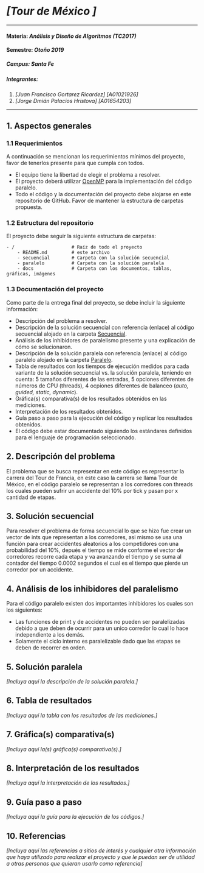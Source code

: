 # *[Tour de México ]*
---
#### Materia: *Análisis y Diseño de Algoritmos (TC2017)*

#### Semestre: *Otoño 2019*

##### Campus: *Santa Fe*

##### Integrantes:
1. *[Juan Francisco Gortarez Ricardez]* *[A01021926]*
2. *[Jorge Dmián Palacios Hristova]* *[A01654203]*

---
## 1. Aspectos generales

### 1.1 Requerimientos

A continuación se mencionan los requerimientos mínimos del proyecto, favor de tenerlos presente para que cumpla con todos.

* El equipo tiene la libertad de elegir el problema a resolver.
* El proyecto deberá utilizar [OpenMP](https://www.openmp.org/) para la implementación del código paralelo.
* Todo el código y la documentación del proyecto debe alojarse en este repositorio de GitHub. Favor de mantener la estructura de carpetas propuesta.

### 1.2 Estructura del repositorio
El proyecto debe seguir la siguiente estructura de carpetas:
```
- / 			        # Raíz de todo el proyecto
    - README.md			# este archivo
    - secuencial		# Carpeta con la solución secuencial
    - paralelo			# Carpeta con la solución paralela
    - docs              # Carpeta con los documentos, tablas, gráficas, imágenes
```

### 1.3 Documentación  del proyecto

Como parte de la entrega final del proyecto, se debe incluir la siguiente información:

* Descripción del problema a resolver.
* Descripción de la solución secuencial con referencia (enlace) al código secuencial alojado en la carpeta [Secuencial](Secuencial/).
* Análisis de los inhibidores de paralelismo presente y una explicación de cómo se solucionaron.
* Descripción de la solución paralela con referencia (enlace) al código paralelo alojado en la carpeta [Paralelo](Paralelo/).
* Tabla de resultados con los tiempos de ejecución medidos para cada variante de la solución secuencial vs. la solución paralela, teniendo en cuenta: 5 tamaños diferentes de las entradas, 5 opciones diferentes de números de CPU (threads), 4 ocpiones diferentes de balanceo (*auto, guided, static, dynamic*).
* Gráfica(s) comparativa(s) de los resultados obtenidos en las mediciones.
* Interpretación de los resultados obtenidos.
* Guía paso a paso para la ejecución del código y replicar los resultados obtenidos.
* El código debe estar documentado siguiendo los estándares definidos para el lenguaje de programación seleccionado.

## 2. Descripción del problema

El problema que se busca representar en este código es representar la carrera del Tour de Francia, en este caso la carrera se llama Tour de México, en el código paralelo se representan a los corredores con threads los cuales pueden sufrir un accidente del 10% por tick y pasan por x cantidad de etapas. 

## 3. Solución secuencial

Para resolver el problema de forma secuencial lo que se hizo fue crear un vector de ints que representan a los corredores, asi mismo se usa una función para crear accidentes aleatorios a los competidores con una probabilidad del 10%, depués el tiempo se mide conforme el vector de corredores recorre cada etapa y va avanzando el tiempo y se suma al contador del tiempo 0.0002 segundos el cual es el tiempo que pierde un corredor por un accidente. 

## 4. Análisis de los inhibidores del paralelismo

Para el código paralelo existen dos importamtes inhibidores los cuales son los siguientes: 

* Las funciones de print y de accidentes no pueden ser paralelizadas debido a que deben de ocurrir para un unico corredor           lo cual lo hace independiente a los demás.
* Solamente el ciclo interno es paralelizable dado que las etapas se deben de recorrer en orden.

## 5. Solución paralela

*[Incluya aquí la descripción de la solución paralela.]*

## 6. Tabla de resultados

*[Incluya aquí la tabla con los resultados de las mediciones.]*

## 7. Gráfica(s) comparativa(s)

*[Incluya aquí la(s) gráfica(s) comparativa(s).]*

## 8. Interpretación de los resultados

*[Incluya aquí la interpretación de los resultados.]*

## 9. Guía paso a paso

*[Incluya aquí la guía para la ejecución de los códigos.]*

## 10. Referencias

*[Incluya aquí las referencias a sitios de interés y cualquier otra información que haya utilizado para realizar el proyecto y que le puedan ser de utilidad a otras personas que quieran usarlo como referencia]*
